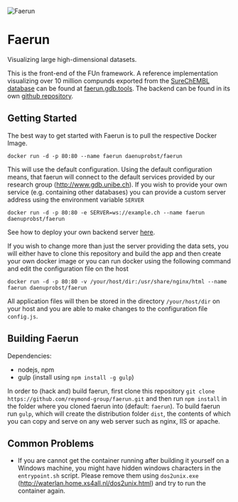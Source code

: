 ![Faerun](https://github.com/reymond-group/faerun/blob/master/app/images/logo.png?raw=true)
# Faerun
Visualizing large high-dimensional datasets.

This is the front-end of the FUn framework. A reference implementation visualizing over 10 million compunds exported from the [SureChEMBL database](https://www.surechembl.org) can be found at [faerun.gdb.tools](http://faerun.gdb.tools). The backend can be found in its own [github repository](https://github.com/reymond-group/underdarkgo).

## Getting Started
The best way to get started with Faerun is to pull the respective Docker Image.
```
docker run -d -p 80:80 --name faerun daenuprobst/faerun
```
This will use the default configuration. Using the default configuration means, that faerun will connect to the default services provided by our research group (http://www.gdb.unibe.ch). If you wish to provide your own service (e.g. containing other databases) you can provide a custom server address using the environment variable `SERVER`
```
docker run -d -p 80:80 -e SERVER=ws://example.ch --name faerun daenuprobst/faerun
```
See how to deploy your own backend server [here](https://github.com/reymond-group/underdarkgo).

If you wish to change more than just the server providing the data sets, you will either have to clone this repository and build the app and then create your own docker image or you can run docker using the following command and edit the configuration file on the host
```
docker run -d -p 80:80 -v /your/host/dir:/usr/share/nginx/html --name faerun daenuprobst/faerun
```
All application files will then be stored in the directory `/your/host/dir` on your host and you are able to make changes to the configuration file `config.js`.
## Building Faerun
Dependencies:
- nodejs, npm
- gulp (install using `npm install -g gulp`)

In order to (hack and) build faerun, first clone this repository `git clone https://github.com/reymond-group/faerun.git` and then run `npm install` in the folder where you cloned faerun into (default: `faerun`). To build faerun run `gulp`, which will create the distribution folder `dist`, the contents of which you can copy and serve on any web server such as nginx, IIS or apache.

## Common Problems
- If you are cannot get the container running after building it yourself on a Windows machine, you might have hidden windows characters in the `entrypoint.sh` script. Please remove them using `dos2unix.exe` (http://waterlan.home.xs4all.nl/dos2unix.html) and try to run the container again.